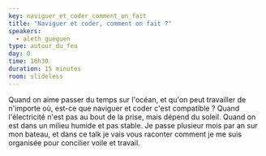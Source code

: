 ```yaml
---
key: naviguer_et_coder_comment_on_fait
title: "Naviguer et coder, comment on fait ?"
speakers:
  - aleth_gueguen
type: autour_du_feu
day: 0
time: 16h30
duration: 15 minutes
room: slideless
---
```


Quand on aime passer du temps sur l'océan, et qu'on peut travailler de n'importe où, est-ce que naviguer et coder c'est compatible ?
Quand l'électricité n'est pas au bout de la prise, mais dépend du soleil.
Quand on est dans un milieu humide et pas stable.
Je passe plusieur mois par an sur mon bateau, et dans ce talk je vais vous raconter comment je me suis organisée pour concilier voile et travail.